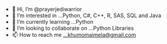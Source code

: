 - 👋 Hi, I’m @prayerjediwarrior
- 👀 I’m interested in ...Python, C#, C++, R, SAS, SQL and Java
- 🌱 I’m currently learning ...Python
- 💞️ I’m looking to collaborate on ...Python Libraries
- 📫 How to reach me ...khumomaimela@gmail.com

<!---
prayerjediwarrior/prayerjediwarrior is a ✨ special ✨ repository because its `README.md` (this file) appears on your GitHub profile.
You can click the Preview link to take a look at your changes.
--->
